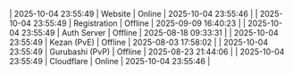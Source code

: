 | 2025-10-04 23:55:49 | Website | Online | 2025-10-04 23:55:46 |
| 2025-10-04 23:55:49 | Registration | Offline | 2025-09-09 16:40:23 |
| 2025-10-04 23:55:49 | Auth Server | Offline | 2025-08-18 09:33:31 |
| 2025-10-04 23:55:49 | Kezan (PvE) | Offline | 2025-08-03 17:58:02 |
| 2025-10-04 23:55:49 | Gurubashi (PvP) | Offline | 2025-08-23 21:44:06 |
| 2025-10-04 23:55:49 | Cloudflare | Online | 2025-10-04 23:55:46 |
